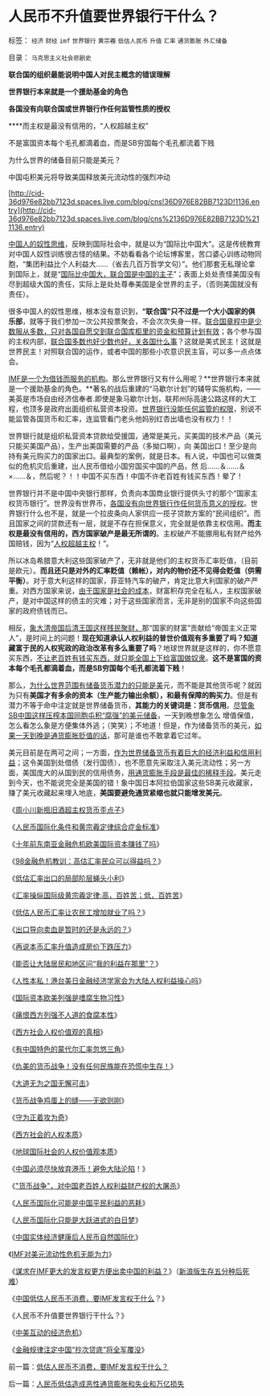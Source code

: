 # 人民币不升值要世界银行干什么？

标签： `经济` `财经` `imf` `世界银行` `黄宗羲` `低估人民币` `升值` `汇率` `通货膨胀` `外汇储备` 

目录： `马克思主义社会悲剧史`

**联合国的组织最能说明中国人对民主概念的错误理解**

**世界银行本来就是一个援助基金的角色**

**各国没有向联合国或世界银行作任何监管性质的授权**

****而主权是最没有信用的，“人权超越主权”

不是富国资本每个毛孔都滴着血，而是SB穷国每个毛孔都流着下贱

为什么世界的储备目前只能是美元？

中国屯积美元将导致美国释放美元流动性的强烈冲动

[http://cid-36d976e82bb7123d.spaces.live.com/blog/cns!36D976E82BB7123D!1136.entry](http://cid-36d976e82bb7123d.spaces.live.com/blog/cns%2136D976E82BB7123D%211136.entry)



[中国人的奴性思维](../../../2009/7/7/摆脱动物庄园里崇洋媚外的奴性思维.md)，反映到国际社会中，就是以为“国际比中国大”。这是传统教育对中国人奴性训练很古怪的结果。不妨看看各个论坛博客里，苦口婆心训练动物同胞，“集团利益比个人利益大……（省去几百万哲学文句）”。他们那套无私理论拿到国际上，就是“[国际比中国大，联合国是中国的主子](../../../2009/9/27/无私国际主义才需要打广告做推广.md)”；表面上处处责怪美国没有尽到超级大国的责任，实际上是处处尊奉美国是全世界的主子，（否则美国就没有责任）。

很多中国人的奴性思维，根本没有意识到，**“联合国”只不过是一个大小国家的俱乐部**，就等于我们参加一次公共投票聚会，不会次次失身一样。[联合国章程中是少数服从多数，只对各国自愿交到联合国库柜里的资金和预算计划有效](%E9%99%A4%E4%BA%86%E4%BA%A4%E5%88%B0%E8%81%94%E5%90%88%E5%9B%BD%E5%BA%93%E6%9F%9C%E9%87%8C%E7%9A%84%E9%A2%84%E7%AE%97%E8%AE%A1%E5%88%92)；各个参与国的主权内部，[联合国多数也好少数也好，关各国什么事](../../../2009/9/1/为什么地方财政社会保障排外是理所当然的.md)？这就是美式民主！这就是世界民主！对照联合国的运作，或者中国的那些小农意识民主盲，可以多一点点体会。

[IMF是一个为借钱而服务的机构](../../../2009/7/4/IMF不能挽救中国屯积美元的经济危机.md)。那么世界银行又有什么用呢？**世界银行本来就是一个援助基金的角色。**著名的战后重建的“马歇尔计划”的辅导实施机构，——美英是市场自由经济信奉者.即使是象马歇尔计划，联邦州际高速公路这样的大工程，也顶多是政府出面组织私营资本投资。[世界银行没能任何监管的权限](../../../2009/6/30/行政监管越多越腐败，从三鹿事件到上海塌楼.md)，别说不能监管各国货币和汇率，连监管看门老头他妈别红杏出墙也没有权力！！

世界银行就是组织私营资本贷款给受援国，通常是美元，买美国的技术产品（美元只能买美国产品），生产出美国需要的产品（多拗口啊），向
美国出口！至少是向持有美元购买力的国家出口。最典型的案例，就是日本。有人说，中国也可以做类似的危机灾后重建，出人民币借给小国穷国买中国的产品，然
后……＆……＆×……＆，然后呢？！！中国不买东西！中国不许老百姓有钱买东西！晕了！

世界银行并不是中国中央银行那样，负责向本国商业银行提供头寸的那个“国家主权货币银行”。世界没有世界币，[各国没有向世界银行作任何货币意义的授权](http://hi.baidu.com/darthchn/blog/item/bf555cdc82eeabe677c6380e.html)。世界银行什么也不是，就是一个拉皮条向人家供应一揽子贷款方案的“民间组织”。而且国家之间的贷款还有一层，就是不存在担保意义，完全就是依靠主权信用。**而主权是最没有信用的，西方国家破产是最无所谓的**。主权破产不能挪用私有财产给外国赔钱，因为“[人权超越主权](http://blog.sina.com.cn/s/blog_5563a64d0100bfeb.html)！”。

所以冰岛希腊意大利这些国家破产了，无非就是他们的主权货币汇率贬值，（目前是欧元）。**而且还只是对外的汇率贬值（赖帐），对内的物价还不见得会贬值（供需平衡）**。对于意大利这样的国家，菲亚特汽车的破产，肯定比意大利国家的破产严重。对西方国家来说，[由于国家是社会的成本](../../../2010/2/26/行政是社会的成本，而腐败是行政的成本.md)，财富积存完全在私人，主权国家破产，是对中国这样的债主的灾难；对于这些国家而言，无非是别的国家不向这些国家的政府债钱而已。

相反，[象大清帝国后清王国这样残民聚财，](../../../2009/12/9/国家主义越集中力量，越办不了事.md)那“国家的财富”贡献给“帝国主义正常人”，是时间上的问题！**现在知道承认人权利益的普世价值观有多重要了吗？知道藏富于民的人权宪政的政治改革有多么重要了吗**？地球世界就是这样的，你不愿意买东西，[不让老百姓有钱买东西，就只能全国上下给富国做奴隶](http://hi.baidu.com/darthchn/blog/item/c77ff835cfd64447241f1423.html)。**这不是富国的资本每个毛孔都滴着血，而是SB穷国每个毛孔都流着下贱**！

那么，[为什么世界范围有储备货币潜力的只能是美](../../../2009/7/28/中国实体经济健康后人民币自然国际化.md)元，而不能是其他货币呢？就因为只有**美国才有多余的资本（生产能力输出余额），和最有保障的购买力**。但是有潜力不等于命中注定就是世界储备货币，**其能力的关键词是：货币信用**。[尽管象SB中国这样压榨本国同胞屯积“腐强”的美元储备](../../../2010/4/23/每一个美元都滴着中国穷人奉献鲜血.md)，一天到晚想象怎么
增值保值，怎么看怎么象是方便集体外逃；（笑笑）；不地道！但是，作为储备货币的美元，[如果一天到晚是通货膨胀贬值的话](../../../2010/2/2/经济学中的通胀定义不同.md)，那可是谁也不敢拿着它过年。

美元目前是在两可之间；一方面，[作为世界储备货币有着巨大的经济利益和信用利益](../../../2009/7/4/人民币国际化只能是大跃进式的白日梦.md)；这令美国到处借债（发行国债），也不愿意先采取注入美元流动性；另一方面，美国庞大的从国到民的信用债务，[用通货膨胀手段是最佳的稀释手段](../../../2009/7/15/黄金受到美国央行和人民币升值的压制.md)。美元走到今天，也不能说完全是美国的错！象中国日本阿拉伯国家这些SB美元收藏家，赚了美元收藏起来埋入地底，**美国要避免通货紧缩也就只能增发美元**。

《[周小川新瓶旧酒超主权货币歪点子](../../../2009/3/29/外汇投资管理办法;保障房的厕所;周小川新瓶旧酒笨主意.md)》

《[人民币国际化条件和黄宗羲定律综合症金标准](../../../2009/4/5/人民币国际化条件和黄宗羲定律综合症金标准.md)》

《[十年前东南亚金融危机欧美国际资本赚钱了吗](../../../2009/4/29/98东南亚金融危机欧美国际资本赚钱了吗.md)》

《[98金融危机教训：高估汇率民众可以得益吗？](../../../2009/4/29/98东南亚金融危机欧美国际资本赚钱了吗.md)》

《[低估汇率出口的局部阶层蝇头小利](../../../2009/4/30/低估汇率出口的局部阶层蝇头小利.md)》

《[汇率操纵国际级黄宗羲定律:](../../../2009/5/3/全球化黄宗羲定律：汇率高，百姓苦；低，百姓苦.md)[高，百姓苦；低，百姓苦](../../../2009/5/3/全球化黄宗羲定律：汇率高，百姓苦；低，百姓苦.md)》

《[低估人民币汇率让农民工增加就业了吗？](../../../2009/5/4/低估人民币汇率让农民工增加就业了吗？.md)》

《[出口导向卖血是暂时的还是永远的？](../../../2009/5/6/出口导向是暂时的还是永远的？.md)》

《[再说本币汇率升值造成房价下跌压力](../../../2009/5/7/再说本币汇率升值造成房价下跌压力.md)》

《[能否让大陆居民和地区问“我的利益在那里”？](../../../2009/6/1/台港内地经济往来要让大陆居民问“我的利益在那里”.md)》

《[人性本私！港台美日金融经济学家会为大陆人权利益操心吗](../../../2009/6/1/港台海外资本代言人会为大陆人利益操心吗.md)》

《[国际资本欧美列强是嗜腐生物习性](../../../2009/5/30/国际资本欧美列强是嗜腐生物习性.md)》

《[痛恨西方列强不人道的食腐本性](../../../2009/5/31/西方列强帝国主义国家不够“哥们人道”的食腐本性.md)》

《[西方社会人权价值观的真相](../../../2009/6/14/认清西方社会所谓的人权价值观的真相.md)》

《[有中国特色的蒙代尔汇率忽悠三角](../../../2009/6/10/有中国特色的蒙代尔汇率忽悠三角.md)》

《[仇美的货币战争！没有任何民族能在恐慌中生存！](../../../2009/6/13/仇美的货币战争！没有任何民族能在恐慌中生存！.md)》

《[大道无为之国无懈可击](../../../2009/6/17/大道无为者无懈可击.md)》

《[货币战争鸡蛋上的缝——无欲则刚](../../../2009/6/20/“货币战争”无欲者刚，阵惊者乱！.md)》

《[守为正着攻为奇](../../../2009/6/23/守为正着攻为奇.md)》

《[西方社会的人权本质](../../../2009/6/14/认清西方社会所谓的人权价值观的真相.md)》

《[地球国际社会的人权价值观本质](../../../2009/6/15/国际人权社会原则其实是“永恒的利益”.md)》

《[中国必须尽快放弃港币！避免大陆沦陷](../../../2009/6/26/中国必须尽快放弃港币！避免大陆沦陷！.md)！》

《["货币战争"，对中国老百姓人权利益财产权的大屠杀](../../../2009/6/30/＂货币战争＂可能成为对中国老百姓财产的洗劫.md)》

《[人民币国际化可能是中国平民利益的恶耗](../../../2009/6/30/人民币国际化可能是中国百姓利益的噩耗.md)》

《[人民币国际化只能是大跃进式的白日梦](../../../2009/7/4/人民币国际化只能是大跃进式的白日梦.md)》

《[中国实体经济健康后人民币自然国际化](../../../2009/7/28/中国实体经济健康后人民币自然国际化.md)》

《[IMF对美元流动性危机无能为力](../../../2009/7/4/IMF不能挽救中国屯积美元的经济危机.md)》

《[谋求在IMF更大的发言权更方便出卖中国的利益？](http://hi.baidu.com/darthchn/blog/item/b770b8e82aa4a136b90e2d74.html)》（[新浪版生存五分种后死难](http://hi.baidu.com/darthchn/blog/item/b770b8e82aa4a136b90e2d74.html)）

《[中国低估人民币不消费，要IMF发言权干什么](../../../2010/4/24/低估人民币不消费，要IMF发言权干什么？.md)？》

《人民币不升值要世界银行干什么？》

《[中美互动的经济危机](../../../2009/7/29/中美互动的经济危机.md)》

《[金融规律注定中国“抄次贷底”将全军覆没](../../../2008/2/28/金融规律注定中国“抄次贷底”将全军覆没.md)》





前一篇：[低估人民币不消费，要IMF发言权干什么？](../../../2010/4/24/低估人民币不消费，要IMF发言权干什么？.md)

后一篇：[人民币低估造成恶性通货膨胀和失业和万亿损失](../../../2010/4/24/人民币低估造成恶性通货膨胀和失业和万亿损失.md)